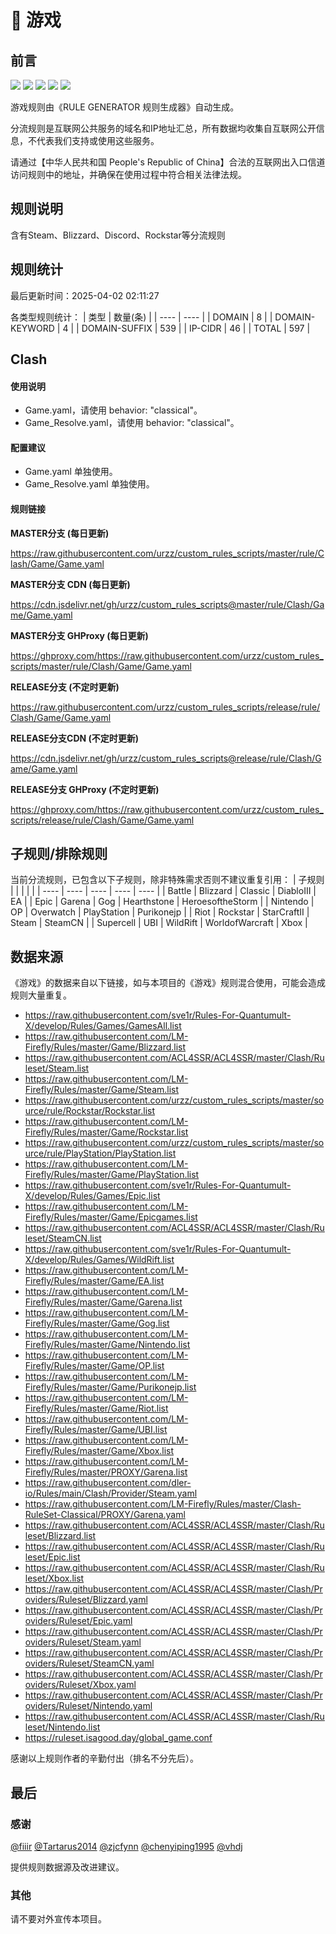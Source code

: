 # 🧸 游戏

## 前言

![](https://shields.io/badge/-移除重复规则-ff69b4) ![](https://shields.io/badge/-DOMAIN与DOMAIN--SUFFIX合并-green) ![](https://shields.io/badge/-DOMAIN--SUFFIX间合并-critical) ![](https://shields.io/badge/-DOMAIN--SUFFIX与DOMAIN--KEYWORD合并-blue) ![](https://shields.io/badge/-IP--CIDR(6)合并-blueviolet) 

游戏规则由《RULE GENERATOR 规则生成器》自动生成。

分流规则是互联网公共服务的域名和IP地址汇总，所有数据均收集自互联网公开信息，不代表我们支持或使用这些服务。

请通过【中华人民共和国 People's Republic of China】合法的互联网出入口信道访问规则中的地址，并确保在使用过程中符合相关法律法规。

## 规则说明
含有Steam、Blizzard、Discord、Rockstar等分流规则

## 规则统计

最后更新时间：2025-04-02 02:11:27

各类型规则统计：
| 类型 | 数量(条)  | 
| ---- | ----  |
| DOMAIN | 8  | 
| DOMAIN-KEYWORD | 4  | 
| DOMAIN-SUFFIX | 539  | 
| IP-CIDR | 46  | 
| TOTAL | 597  | 


## Clash 

#### 使用说明
- Game.yaml，请使用 behavior: "classical"。
- Game_Resolve.yaml，请使用 behavior: "classical"。

#### 配置建议
- Game.yaml 单独使用。
- Game_Resolve.yaml 单独使用。

#### 规则链接
**MASTER分支 (每日更新)**

https://raw.githubusercontent.com/urzz/custom_rules_scripts/master/rule/Clash/Game/Game.yaml

**MASTER分支 CDN (每日更新)**

https://cdn.jsdelivr.net/gh/urzz/custom_rules_scripts@master/rule/Clash/Game/Game.yaml

**MASTER分支 GHProxy (每日更新)**

https://ghproxy.com/https://raw.githubusercontent.com/urzz/custom_rules_scripts/master/rule/Clash/Game/Game.yaml

**RELEASE分支 (不定时更新)**

https://raw.githubusercontent.com/urzz/custom_rules_scripts/release/rule/Clash/Game/Game.yaml

**RELEASE分支CDN (不定时更新)**

https://cdn.jsdelivr.net/gh/urzz/custom_rules_scripts@release/rule/Clash/Game/Game.yaml

**RELEASE分支 GHProxy (不定时更新)**

https://ghproxy.com/https://raw.githubusercontent.com/urzz/custom_rules_scripts/release/rule/Clash/Game/Game.yaml

## 子规则/排除规则

当前分流规则，已包含以下子规则，除非特殊需求否则不建议重复引用：
| 子规则  |  |  |  |  | 
| ---- | ---- | ---- | ---- | ----  |
| Battle | Blizzard | Classic | DiabloIII | EA  | 
| Epic | Garena | Gog | Hearthstone | HeroesoftheStorm  | 
| Nintendo | OP | Overwatch | PlayStation | Purikonejp  | 
| Riot | Rockstar | StarCraftII | Steam | SteamCN  | 
| Supercell | UBI | WildRift | WorldofWarcraft | Xbox  | 


## 数据来源

《游戏》的数据来自以下链接，如与本项目的《游戏》规则混合使用，可能会造成规则大量重复。

- https://raw.githubusercontent.com/sve1r/Rules-For-Quantumult-X/develop/Rules/Games/GamesAll.list
- https://raw.githubusercontent.com/LM-Firefly/Rules/master/Game/Blizzard.list
- https://raw.githubusercontent.com/ACL4SSR/ACL4SSR/master/Clash/Ruleset/Steam.list
- https://raw.githubusercontent.com/LM-Firefly/Rules/master/Game/Steam.list
- https://raw.githubusercontent.com/urzz/custom_rules_scripts/master/source/rule/Rockstar/Rockstar.list
- https://raw.githubusercontent.com/LM-Firefly/Rules/master/Game/Rockstar.list
- https://raw.githubusercontent.com/urzz/custom_rules_scripts/master/source/rule/PlayStation/PlayStation.list
- https://raw.githubusercontent.com/LM-Firefly/Rules/master/Game/PlayStation.list
- https://raw.githubusercontent.com/sve1r/Rules-For-Quantumult-X/develop/Rules/Games/Epic.list
- https://raw.githubusercontent.com/LM-Firefly/Rules/master/Game/Epicgames.list
- https://raw.githubusercontent.com/ACL4SSR/ACL4SSR/master/Clash/Ruleset/SteamCN.list
- https://raw.githubusercontent.com/sve1r/Rules-For-Quantumult-X/develop/Rules/Games/WildRift.list
- https://raw.githubusercontent.com/LM-Firefly/Rules/master/Game/EA.list
- https://raw.githubusercontent.com/LM-Firefly/Rules/master/Game/Garena.list
- https://raw.githubusercontent.com/LM-Firefly/Rules/master/Game/Gog.list
- https://raw.githubusercontent.com/LM-Firefly/Rules/master/Game/Nintendo.list
- https://raw.githubusercontent.com/LM-Firefly/Rules/master/Game/OP.list
- https://raw.githubusercontent.com/LM-Firefly/Rules/master/Game/Purikonejp.list
- https://raw.githubusercontent.com/LM-Firefly/Rules/master/Game/Riot.list
- https://raw.githubusercontent.com/LM-Firefly/Rules/master/Game/UBI.list
- https://raw.githubusercontent.com/LM-Firefly/Rules/master/Game/Xbox.list
- https://raw.githubusercontent.com/LM-Firefly/Rules/master/PROXY/Garena.list
- https://raw.githubusercontent.com/dler-io/Rules/main/Clash/Provider/Steam.yaml
- https://raw.githubusercontent.com/LM-Firefly/Rules/master/Clash-RuleSet-Classical/PROXY/Garena.yaml
- https://raw.githubusercontent.com/ACL4SSR/ACL4SSR/master/Clash/Ruleset/Blizzard.list
- https://raw.githubusercontent.com/ACL4SSR/ACL4SSR/master/Clash/Ruleset/Epic.list
- https://raw.githubusercontent.com/ACL4SSR/ACL4SSR/master/Clash/Ruleset/Xbox.list
- https://raw.githubusercontent.com/ACL4SSR/ACL4SSR/master/Clash/Providers/Ruleset/Blizzard.yaml
- https://raw.githubusercontent.com/ACL4SSR/ACL4SSR/master/Clash/Providers/Ruleset/Epic.yaml
- https://raw.githubusercontent.com/ACL4SSR/ACL4SSR/master/Clash/Providers/Ruleset/Steam.yaml
- https://raw.githubusercontent.com/ACL4SSR/ACL4SSR/master/Clash/Providers/Ruleset/SteamCN.yaml
- https://raw.githubusercontent.com/ACL4SSR/ACL4SSR/master/Clash/Providers/Ruleset/Xbox.yaml
- https://raw.githubusercontent.com/ACL4SSR/ACL4SSR/master/Clash/Providers/Ruleset/Nintendo.yaml
- https://raw.githubusercontent.com/ACL4SSR/ACL4SSR/master/Clash/Ruleset/Nintendo.list
- https://ruleset.isagood.day/global_game.conf


感谢以上规则作者的辛勤付出（排名不分先后）。

## 最后

### 感谢

[@fiiir](https://github.com/fiiir) [@Tartarus2014](https://github.com/Tartarus2014) [@zjcfynn](https://github.com/zjcfynn) [@chenyiping1995](https://github.com/chenyiping1995) [@vhdj](https://github.com/vhdj)

提供规则数据源及改进建议。

### 其他

请不要对外宣传本项目。